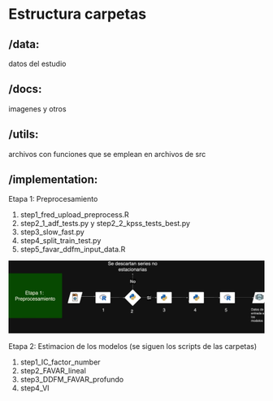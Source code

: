 
# Estructura carpetas
## /data: 
datos del estudio
## /docs: 
imagenes y otros
## /utils: 
archivos con funciones que se emplean en archivos de src
## /implementation: 
Etapa 1: Preprocesamiento
1) step1_fred_upload_preprocess.R
2) step2_1_adf_tests.py y step2_2_kpss_tests_best.py
3) step3_slow_fast.py
4) step4_split_train_test.py
5) step5_favar_ddfm_input_data.R
   
<img src="docs/images/prepro.jpg" alt="Tesis Diagram" width="auto" height="auto"/>
   
Etapa 2: Estimacion de los modelos (se siguen los scripts de las carpetas)
1) step1_IC_factor_number
2) step2_FAVAR_lineal
3) step3_DDFM_FAVAR_profundo
4) step4_VI 










